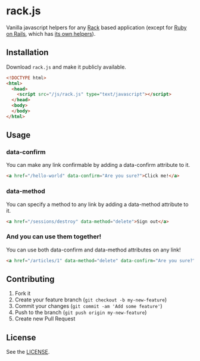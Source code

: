 # rack.js

Vanilla javascript helpers for any [Rack](http://rack.github.io/) based
application (except for [Ruby on Rails](http://rubyonrails.org), which has
[its own helpers](https://github.com/rails/jquery-ujs/blob/master/src/rails.js)).

## Installation

Download `rack.js` and make it publicly available.

```html
<!DOCTYPE html>
<html>
  <head>
    <script src="/js/rack.js" type="text/javascript"></script>
  </head>
  <body>
  </body>
</html>
```

## Usage

### data-confirm

You can make any link confirmable by adding a data-confirm attribute to it.

```html
<a href="/hello-world" data-confirm="Are you sure?">Click me!</a>
```

### data-method

You can specify a method to any link by adding a data-method attribute to it.

```html
<a href="/sessions/destroy" data-method="delete">Sign out</a>
```

### And you can use them together!

You can use both data-confirm and data-method attributes on any link!

```html
<a href="/articles/1" data-method="delete" data-confirm="Are you sure?">Destroy</a>
```

## Contributing

1. Fork it
2. Create your feature branch (`git checkout -b my-new-feature`)
3. Commit your changes (`git commit -am 'Add some feature'`)
4. Push to the branch (`git push origin my-new-feature`)
5. Create new Pull Request

## License

See the [LICENSE](https://github.com/patriciomacadden/rack.js/blob/master/LICENSE).
